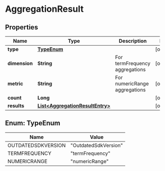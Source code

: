 
# AggregationResult

## Properties
Name | Type | Description | Notes
------------ | ------------- | ------------- | -------------
**type** | [**TypeEnum**](#TypeEnum) |  |  [optional]
**dimension** | **String** | For termFrequency aggregations |  [optional]
**metric** | **String** | For numericRange aggregations |  [optional]
**count** | **Long** |  |  [optional]
**results** | [**List&lt;AggregationResultEntry&gt;**](AggregationResultEntry.md) |  |  [optional]


<a name="TypeEnum"></a>
## Enum: TypeEnum
Name | Value
---- | -----
OUTDATEDSDKVERSION | &quot;OutdatedSdkVersion&quot;
TERMFREQUENCY | &quot;termFrequency&quot;
NUMERICRANGE | &quot;numericRange&quot;



